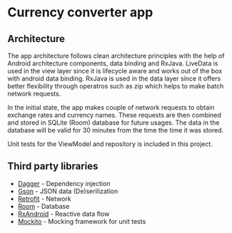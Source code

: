 # Currency converter app

## Architecture

The app architecture follows clean architecture principles with the help of Android architecture components, data binding and RxJava. LiveData is used in the view layer since it is lifecycle aware and works out of the box with android data binding. RxJava is used in the data layer since it offers better flexibility through operatros such as zip which helps to make batch network requests.

In the initial state, the app makes couple of network requests to obtain exchange rates and currency names. These requests are then combined and stored in SQLite (Room) database for future usages. The data in the database will be valid for 30 minutes from the time the time it was stored.

Unit tests for the ViewModel and repository is included in this project.

## Third party libraries

- [Dagger](https://dagger.dev/) - Dependency injection
- [Gson](https://github.com/google/gson) - JSON data (De)serilization
- [Retrofit](https://github.com/square/retrofit) - Network
- [Room](https://developer.android.com/topic/libraries/architecture/room) - Database
- [RxAndroid](https://github.com/ReactiveX/RxAndroid) - Reactive data flow
- [Mockito](https://github.com/mockito/mockito) - Mocking framework for unit tests
